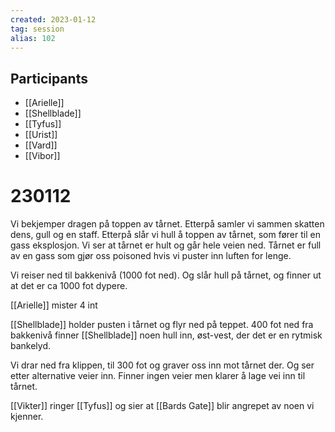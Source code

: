 ```yaml
---
created: 2023-01-12
tag: session
alias: 102
---
```


## Participants
- [[Arielle]]
- [[Shellblade]]
- [[Tyfus]]
- [[Urist]]
- [[Vard]]
- [[Vibor]]

# 230112
Vi bekjemper dragen på toppen av tårnet. Etterpå samler vi sammen skatten dens, gull og en staff. Etterpå slår vi hull å toppen av tårnet, som fører til en gass eksplosjon. Vi ser at tårnet er hult og går hele veien ned. Tårnet er full av en gass som gjør oss poisoned hvis vi puster inn luften for lenge.

Vi reiser ned til bakkenivå (1000 fot ned). Og slår hull på tårnet, og finner ut at det er ca 1000 fot dypere. 

[[Arielle]] mister 4 int

[[Shellblade]] holder pusten i tårnet og flyr ned på teppet. 400 fot ned fra bakkenivå finner [[Shellblade]] noen hull inn, øst-vest, der det er en rytmisk bankelyd. 

Vi drar ned fra klippen, til 300 fot og graver oss inn mot tårnet der. Og ser etter alternative veier inn. Finner ingen veier men klarer å lage vei inn til tårnet.

[[Vikter]] ringer [[Tyfus]] og sier at [[Bards Gate]] blir angrepet av noen vi kjenner.
